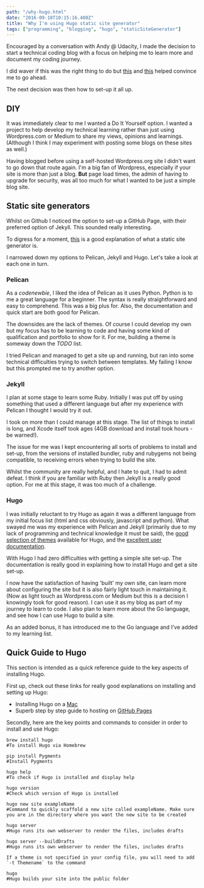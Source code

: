 ```yaml
---
path: "/why-hugo.html"
date: "2016-09-18T10:15:16.408Z"
title: "Why I'm using Hugo static site generator"
tags: ["programming", "blogging", "hugo", "staticSiteGenerator"]
---
```


Encouraged by a conversation with Andy @ Udacity, I made the decision to start a technical coding blog with a focus on helping me to learn more and document my coding journey.

I did waver if this was the right thing to do but [this](https://medium.freecodecamp.com/new-contributors-to-open-source-please-blog-more-920af14cffd#.ecg8qppwg) and [this](https://emptysqua.re/blog/write-an-excellent-programming-blog/) helped convince me to go ahead. 

The next decision was then how to set-up it all up. 

## DIY
It was immediately clear to me I wanted a Do It Yourself option. I wanted a project to help develop my technical learning rather than just using Wordpress.com or Medium to share my views, opinions and learnings. (Although I think I may experiment with posting some blogs on these sites as well.)

Having blogged before using a self-hosted Wordpress.org site I didn't want to go down that route again. I'm a big fan of Wordpress, especially if your site is more than just a blog. **But** page load times, the admin of having to upgrade for security, was all too much for what I wanted to be just a simple blog site.

## Static site generators
Whilst on Github I noticed the option to set-up a GitHub Page, with their preferred option of Jekyll. This sounded really interesting. 

To digress for a moment, [this](https://gohugo.io/overview/introduction/) is a good explanation of what a static site generator is. 

I narrowed down my options to Pelican, Jekyll and Hugo. Let's take a look at each one in turn.

### Pelican 
As a *codenewbie*, I liked the idea of Pelican as it uses Python. Python is to me a great language for a beginner. The syntax is really straightforward and easy to comprehend. This was a big plus for. Also, the documentation and quick start are both good for Pelican. 

The downsides are the lack of themes. Of course I could develop my own but my focus has to be learning to code and having some kind of qualification and portfolio to show for it. For me, building a theme is someway down the *TODO* list. 

I tried Pelican and managed to get a site up and running, but ran into some technical difficulties trying to switch between templates. My failing I know but this prompted me to try
another option.

### Jekyll 
I plan at some stage to learn some Ruby. Initially I was put off by using something that used a different language but after my experience with Pelican I thought I would try it out. 

I took on more than I could manage at this stage. The list of things to install is long, and Xcode itself took ages (4GB download and install took hours - be warned!). 

The issue for me was I kept encountering all sorts of problems to install and set-up, from the versions of installed bundler, ruby and rubygems not being compatible, to receiving errors 
when trying to build the site. 

Whilst the community are really helpful, and I hate to quit, I had to admit defeat. I think if you are familiar with Ruby then Jekyll is a really good option. For me at this stage, it was too much of a challenge. 

### Hugo
I was initially reluctant to try Hugo as again it was a different language from my initial focus list (html and css obviously, javascript and python). What swayed me was my experience with Pelican and Jekyll (primarily due to my lack of programming and technical knowledge it must be said), the [good selection of themes](http://themes.gohugo.io/) available for Hugo, and the 
[excellent user documentation](http://gohugo.io/).

With Hugo I had zero difficulties with getting a simple site set-up. The documentation is really good in explaining how to install Hugo and get a site set-up. 

I now have the satisfaction of having 'built' my own site, can learn more about configuring the site but it is also fairly light touch in maintaining it. (Now as light touch as Wordpress.com or Medium but this is a decision I knowingly took for good reason). I can use it as my blog as part of my journey to learn to code. I also plan to learn more about the Go language, and see how I can use Hugo to build a site. 

As an added bonus, it has introduced me to the Go language and I've added to my learning list. 

## Quick Guide to Hugo
This section is intended as a quick reference guide to the key aspects of installing Hugo. 

First up, check out these links for really good explanations on installing and setting up Hugo:

* Installing Hugo on a [Mac](http://gohugo.io/tutorials/installing-on-mac/)
* Superb step by step guide to hosting on [GitHub Pages](http://gohugo.io/tutorials/github-pages-blog/#introduction)

Secondly, here are the key points and commands to consider in order to install and use Hugo:

```
brew install hugo
#To install Hugo via Homebrew

pip install Pygments
#Install Pygments

hugo help
#To check if Hugo is installed and display help

hugo version
#Check which version of Hugo is installed

hugo new site exampleName
#Command to quickly scaffold a new site called exampleName. Make sure you are in the directory where you want the new site to be created

hugo server
#Hugo runs its own webserver to render the files, includes drafts

hugo server --buildDrafts
#Hugo runs its own webserver to render the files, includes drafts

If a theme is not specified in your config file, you will need to add `-t Themename` to the command

hugo
#Hugo builds your site into the public folder
